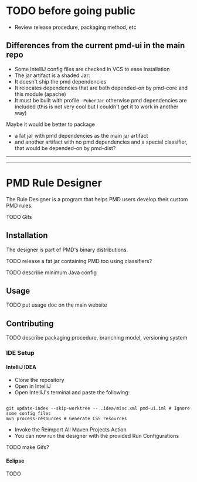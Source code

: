# TODO before going public

* Review release procedure, packaging method, etc


## Differences from the current pmd-ui in the main repo

* Some IntelliJ config files are checked in VCS to ease installation
* The jar artifact is a shaded Jar:
*  It doesn't ship the pmd dependencies
  *  It relocates dependencies that are both depended-on by pmd-core and this
     module (apache)
  *  It must be built with profile `-PuberJar` otherwise pmd dependencies are
     included (this is not very cool but I couldn't get it to work in another way)

Maybe it would be better to package
* a fat jar with pmd dependencies as the main jar artifact
* and another artifact with no pmd dependencies and a special classifier, that
  would be depended-on by pmd-dist?




---------------
---------------

# PMD Rule Designer


The Rule Designer is a program that helps PMD users develop their custom PMD
rules.

TODO Gifs



## Installation

The designer is part of PMD's binary distributions.

TODO release a fat jar containing PMD too using classifiers?

TODO describe minimum Java config

## Usage

TODO put usage doc on the main website


## Contributing

TODO describe packaging procedure, branching model, versioning system

### IDE Setup

#### IntelliJ IDEA

* Clone the repository
* Open in IntelliJ
* Open IntelliJ's terminal and paste the following:
```shell

git update-index --skip-worktree -- .idea/misc.xml pmd-ui.iml # Ignore some config files
mvn process-resources # Generate CSS resources
```
* Invoke the Reimport All Maven Projects Action
* You can now run the designer with the provided Run Configurations

TODO make Gifs?


#### Eclipse

TODO

